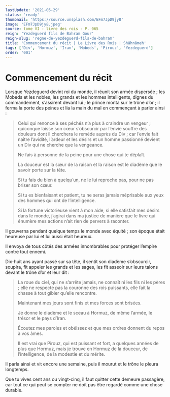 ```yaml
---
lastUpdate: '2021-05-29'
status: 'ready'
thumbnail: 'https://source.unsplash.com/EFm7JpD9jy8'
image: 'EFm7JpD9jy8.jpeg'
source: tome VI - livre des rois - P. 065
reign: 'Yezdeguerd fils de Bahram Gour'
reign-slug: 'regne-de-yezdeguerd-fils-de-bahram'
title: 'Commencement du récit | Le Livre des Rois | Shâhnâmeh'
tags: ['Div', 'Hormuz', 'Iran', 'Mobeds', 'Pirouz', 'Yezdeguerd']
order: '001'
---
```


# Commencement du récit

Lorsque Yezdeguerd devint roi du monde, il réunit son armée dispersée ; les Mobeds et les nobles, les grands et les hommes intelligents, dignes du commandement, s’assirent devant lui ; le prince monta sur le trône d’or ; il ferma la porte des peines et lia la main du mal en commençant à parler ainsi :

> Celui qui renonce à ses péchés n’a plus à craindre un vengeur ; quiconque laisse son cœur s’obscurcir par l’envie souffre des douleurs dont il cherchera le remède auprès du Div ; car l’envie fait naître l’avidité, l’ardeur et les désirs et un homme passionné devient un Div qui ne cherche que la vengeance.
>
> Ne fais à personne de la peine pour une chose qui te déplaît.
>
> La douceur est la sœur de la raison et la raison est le diadème que le savoir porte sur la tête.
>
> Si tu fais du bien à quelqu’un, ne le lui reproche pas, pour ne pas briser son cœur.
>
> Si tu es bienfaisant et patient, tu ne seras jamais méprisable aux yeux des hommes qui ont de l’intelligence.
>
> Si la fortune victorieuse vient à mon aide, si elle satisfait mes désirs dans le monde, j’agirai dans ma justice de manière que le livre qui énumère mes actions n’ait rien de pervers à raconter.

Il gouverna pendant quelque temps le monde avec équité ; son époque était heureuse par lui et lui aussi était heureux.

Il envoya de tous côtés des armées innombrables pour protéger l’empire contre tout ennemi.

Dix-huit ans ayant passé sur sa tête, il sentit son diadème s’obscurcir, soupira, fit appeler les grands et les sages, les fit asseoir sur leurs talons devant le trône d’or et leur dit :

> La roue du ciel, qui ne s’arrête jamais, ne connaît ni les fils ni les pères ; elle ne respecte pas la couronne des rois puissants, elle fait la chasse à tout gibier qu’elle rencontre.
>
> Maintenant mes jours sont finis et mes forces sont brisées.
>
> Je donne le diadème et le sceau à Hormuz, de même l’armée, le trésor et le pays d’Iran.
>
> Écoutez mes paroles et obéissez et que mes ordres donnent du repos à vos âmes.
>
> Il est vrai que Pirouz, qui est puissant et fort, a quelques années de plus que Hormuz, mais je trouve en Hormuz de la douceur, de l’intelligence, de la modestie et du mérite.

Il parla ainsi et vit encore une semaine, puis il mourut et le trône le pleura longtemps.

Que tu vives cent ans ou vingt-cinq, il faut quitter cette demeure passagère, car tout ce qui peut se compter ne doit pas être regardé comme une chose durable.
